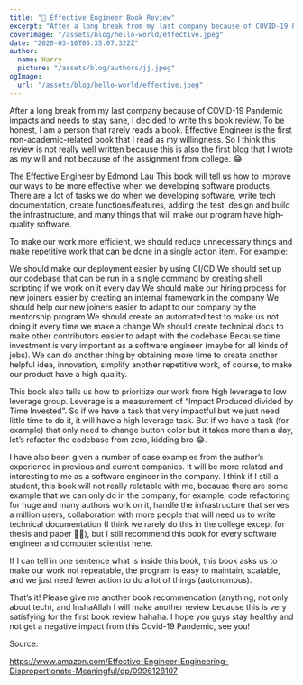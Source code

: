 ```yaml
---
title: "📜 Effective Engineer Book Review"
excerpt: "After a long break from my last company because of COVID-19 Pandemic impacts and needs to stay sane, I decided to write this book review. To be honest, I am a person that rarely reads a book. Effective Engineer is the first non-academic-related book that I read as my willingness."
coverImage: "/assets/blog/hello-world/effective.jpeg"
date: "2020-03-16T05:35:07.322Z"
author:
  name: Harry
  picture: "/assets/blog/authors/jj.jpeg"
ogImage:
  url: "/assets/blog/hello-world/effective.jpeg"
---
```


After a long break from my last company because of COVID-19 Pandemic impacts and needs to stay sane, I decided to write this book review. To be honest, I am a person that rarely reads a book. Effective Engineer is the first non-academic-related book that I read as my willingness. So I think this review is not really well written because this is also the first blog that I wrote as my will and not because of the assignment from college. 😂

The Effective Engineer by Edmond Lau
This book will tell us how to improve our ways to be more effective when we developing software products. There are a lot of tasks we do when we developing software, write tech documentation, create functions/features, adding the test, design and build the infrastructure, and many things that will make our program have high-quality software.

To make our work more efficient, we should reduce unnecessary things and make repetitive work that can be done in a single action item. For example:

We should make our deployment easier by using CI/CD
We should set up our codebase that can be run in a single command by creating shell scripting if we work on it every day
We should make our hiring process for new joiners easier by creating an internal framework in the company
We should help our new joiners easier to adapt to our company by the mentorship program
We should create an automated test to make us not doing it every time we make a change
We should create technical docs to make other contributors easier to adapt with the codebase
Because time investment is very important as a software engineer (maybe for all kinds of jobs). We can do another thing by obtaining more time to create another helpful idea, innovation, simplify another repetitive work, of course, to make our product have a high quality.

This book also tells us how to prioritize our work from high leverage to low leverage group. Leverage is a measurement of “Impact Produced divided by Time Invested”. So if we have a task that very impactful but we just need little time to do it, it will have a high leverage task. But if we have a task (for example) that only need to change button color but it takes more than a day, let’s refactor the codebase from zero, kidding bro 😂.

I have also been given a number of case examples from the author’s experience in previous and current companies. It will be more related and interesting to me as a software engineer in the company. I think if I still a student, this book will not really relatable with me, because there are some example that we can only do in the company, for example, code refactoring for huge and many authors work on it, handle the infrastructure that serves a million users, collaboration with more people that will need us to write technical documentation (I think we rarely do this in the college except for thesis and paper 🤷‍♂️), but I still recommend this book for every software engineer and computer scientist hehe.

If I can tell in one sentence what is inside this book, this book asks us to make our work not repeatable, the program is easy to maintain, scalable, and we just need fewer action to do a lot of things (autonomous).

That’s it! Please give me another book recommendation (anything, not only about tech), and InshaAllah I will make another review because this is very satisfying for the first book review hahaha. I hope you guys stay healthy and not get a negative impact from this Covid-19 Pandemic, see you!

Source:

https://www.amazon.com/Effective-Engineer-Engineering-Disproportionate-Meaningful/dp/0996128107
